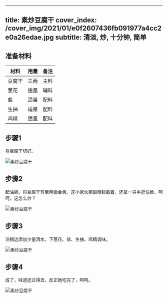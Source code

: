 
---
title: 素炒豆腐干
cover_index: /cover_img/2021/01/e0f2607436fb091977a4cc2e0a26edae.jpg
subtitle: 清淡, 炒, 十分钟, 简单
---

## 准备材料

| 材料     | 用量 | 备注|
| ------- | ----- | --- |
| 豆腐干 | 三两| 主料 |
| 葱花 | 适量| 辅料 |
| 盐 | 适量| 配料 |
| 生抽 | 适量| 配料 |
| 鸡精 | 适量| 配料 |

## 步骤1

将豆腐干切好。

![素炒豆腐干](https://i8.meishichina.com/attachment/recipe/201010/201010211003122.jpg?x-oss-process=style/p320) 

## 步骤2

起油锅，将豆腐干剪至两面金黄。这小家伙那副眼镜戴着，还拿一只手遮住脸，呵呵，这怎么炒？

![素炒豆腐干](https://i8.meishichina.com/attachment/recipe/201010/201010211003515.jpg?x-oss-process=style/p320) 

## 步骤3

沿锅边添加少量清水，下葱花、盐、生抽、鸡精调味。

![素炒豆腐干](https://i8.meishichina.com/attachment/recipe/201010/201010211004069.jpg?x-oss-process=style/p320) 

## 步骤4

成了，味道还过得去，反正她吃完了，呵呵。

![素炒豆腐干](https://i8.meishichina.com/attachment/recipe/201010/201010211004185.jpg?x-oss-process=style/p320) 

